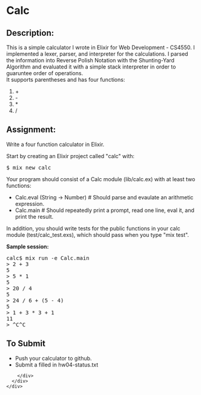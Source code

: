 # Calc

## Description:
This is a simple calculator I wrote in Elixir for Web Development - CS4550. 
I implemented a lexer, parser, and interpreter for the calculations. I parsed the information into Reverse Polish Notation with the Shunting-Yard Algorithm and evaluated it with a simple stack interpreter in order to guaruntee order of operations.  
It supports parentheses and has four functions:
1. \+
2. \-
3. \*
4. \/


</p><h2>Assignment:</h2>

<p>Write a four function calculator in Elixir.

</p><p>Start by creating an Elixir project called "calc" with:

</p><pre>$ mix new calc
</pre>

<p>Your program should consist of a Calc module (lib/calc.ex) with at least two functions:

</p><ul>
<li>Calc.eval (String -&gt; Number) # Should parse and evaulate an arithmetic expression.
</li><li>Calc.main # Should repeatedly print a prompt, read one line, eval it, and print the result.
</li></ul>

<p>In addition, you should write tests for the public functions in your calc module (test/calc_test.exs), which should pass when you type "mix test".

</p><p><b>Sample session:</b>

</p><pre>calc$ mix run -e Calc.main
&gt; 2 + 3
5
&gt; 5 * 1
5
&gt; 20 / 4
5
&gt; 24 / 6 + (5 - 4)
5
&gt; 1 + 3 * 3 + 1
11
&gt; ^C^C
</pre>

<h2>To Submit</h2>

<ul>
<li>Push your calculator to github.
</li><li>Submit a filled in hw04-status.txt
</li></ul>


        </div>
      </div>
    </div>



